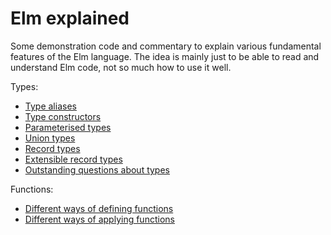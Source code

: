 # Elm explained

Some demonstration code and commentary
to explain various fundamental features of the Elm language.
The idea is mainly just to be able to read and understand Elm code,
not so much how to use it well.

Types:
* [Type aliases](types/TypeAliases.md)
* [Type constructors](types/TypeConstructors.md)
* [Parameterised types](types/ParameterisedTypes.md)
* [Union types](types/UnionTypes.md)
* [Record types](types/RecordTypes.md)
* [Extensible record types](types/ExtensibleRecordTypes.md)
* [Outstanding questions about types](types/TypeQuestions.md)

Functions:
* [Different ways of defining functions](DefiningFunctions.elm)
* [Different ways of applying functions](ApplyingFunctions.elm)

